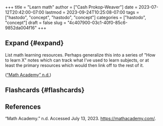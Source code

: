 +++
title = "Learn math"
author = ["Cash Prokop-Weaver"]
date = 2023-07-12T20:42:00-07:00
lastmod = 2023-09-24T10:25:08-07:00
tags = ["hastodo", "concept", "hastodo", "concept"]
categories = ["hastodo", "concept"]
draft = false
slug = "4c407900-03c1-40f0-85c6-9852da004f16"
+++

## Expand {#expand}

List math learning resources. Perhaps generalize this into a series of "How to learn X" notes which can track what I've used to learn subjects, or at least the primary resources which would then link off to the rest of it.

(<a href="#citeproc_bib_item_1">“Math Academy” n.d.</a>)


## Flashcards {#flashcards}

## References

<style>.csl-entry{text-indent: -1.5em; margin-left: 1.5em;}</style><div class="csl-bib-body">
  <div class="csl-entry"><a id="citeproc_bib_item_1"></a>“Math Academy.” n.d. Accessed July 13, 2023. <a href="https://mathacademy.com/">https://mathacademy.com/</a>.</div>
</div>
